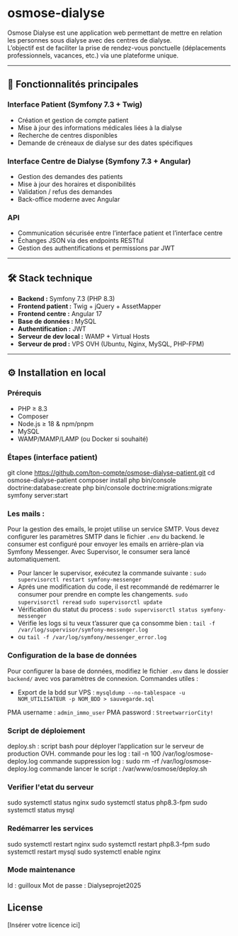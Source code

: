 # osmose-dialyse

Osmose Dialyse est une application web permettant de mettre en relation les personnes sous dialyse avec des centres de dialyse.  
L’objectif est de faciliter la prise de rendez-vous ponctuelle (déplacements professionnels, vacances, etc.) via une plateforme unique.

---

## 🚀 Fonctionnalités principales

### Interface Patient (Symfony 7.3 + Twig)
- Création et gestion de compte patient
- Mise à jour des informations médicales liées à la dialyse
- Recherche de centres disponibles
- Demande de créneaux de dialyse sur des dates spécifiques

### Interface Centre de Dialyse (Symfony 7.3 + Angular)
- Gestion des demandes des patients
- Mise à jour des horaires et disponibilités
- Validation / refus des demandes
- Back-office moderne avec Angular

### API
- Communication sécurisée entre l’interface patient et l’interface centre
- Échanges JSON via des endpoints RESTful
- Gestion des authentifications et permissions par JWT

---

## 🛠️ Stack technique

- **Backend :** Symfony 7.3 (PHP 8.3)
- **Frontend patient :** Twig + jQuery + AssetMapper
- **Frontend centre :** Angular 17
- **Base de données :** MySQL
- **Authentification :** JWT
- **Serveur de dev local :** WAMP + Virtual Hosts
- **Serveur de prod :** VPS OVH (Ubuntu, Nginx, MySQL, PHP-FPM)

---

## ⚙️ Installation en local

### Prérequis
- PHP ≥ 8.3
- Composer
- Node.js ≥ 18 & npm/pnpm
- MySQL
- WAMP/MAMP/LAMP (ou Docker si souhaité)

### Étapes (interface patient)

git clone https://github.com/ton-compte/osmose-dialyse-patient.git
cd osmose-dialyse-patient
composer install
php bin/console doctrine:database:create
php bin/console doctrine:migrations:migrate
symfony server:start


### Les mails :

Pour la gestion des emails, le projet utilise un service SMTP. Vous devez configurer les paramètres SMTP dans le fichier
`.env` du backend.
le consumer est configuré pour envoyer les emails en arrière-plan via Symfony Messenger. Avec Supervisor, le consumer
sera lancé automatiquement.

- Pour lancer le supervisor, exécutez la commande suivante :
  `sudo supervisorctl restart symfony-messenger`
- Aprés une modification du code, il est recommandé de redémarrer le consumer pour prendre en compte les changements.
  `sudo supervisorctl reread`
  `sudo supervisorctl update`
- Vérification du statut du process :
  `sudo supervisorctl status symfony-messenger`
- Vérifie les logs si tu veux t’assurer que ça consomme bien :
  `tail -f /var/log/supervisor/symfony-messenger.log`
- ou
  `tail -f /var/log/symfony/messenger_error.log`

### Configuration de la base de données

Pour configurer la base de données, modifiez le fichier `.env` dans le dossier `backend/` avec vos paramètres de
connexion.
Commandes utiles :

- Export de la bdd sur VPS : `mysqldump --no-tablespace -u NOM_UTILISATEUR -p NOM_BDD > sauvegarde.sql`

PMA username : `admin_immo_user`
PMA password : `StreetwarriorCity!`

### Script de déploiement
deploy.sh : script bash pour déployer l’application sur le serveur de production OVH.
commande pour les log : tail -n 100 /var/log/osmose-deploy.log
commande suppression log : sudo rm -rf /var/log/osmose-deploy.log
commande lancer le script : /var/www/osmose/deploy.sh

### Verifier l'etat du serveur
sudo systemctl status nginx
sudo systemctl status php8.3-fpm
sudo systemctl status mysql
### Redémarrer les services
sudo systemctl restart nginx
sudo systemctl restart php8.3-fpm
sudo systemctl restart mysql
sudo systemctl enable nginx


### Mode maintenance
Id : guilloux
Mot de passe : Dialyseprojet2025

## License
[Insérer votre licence ici]
